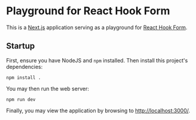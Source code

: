 # Playground for React Hook Form

This is a [Next.js](https://nextjs.org/) application serving as a playground for [React Hook Form](https://react-hook-form.com/).

## Startup

First, ensure you have NodeJS and `npm` installed. Then install this project's dependencies:

```
npm install .
```

You may then run the web server:

```
npm run dev
```

Finally, you may view the application by browsing to [http://localhost:3000/](http://localhost:3000/).
